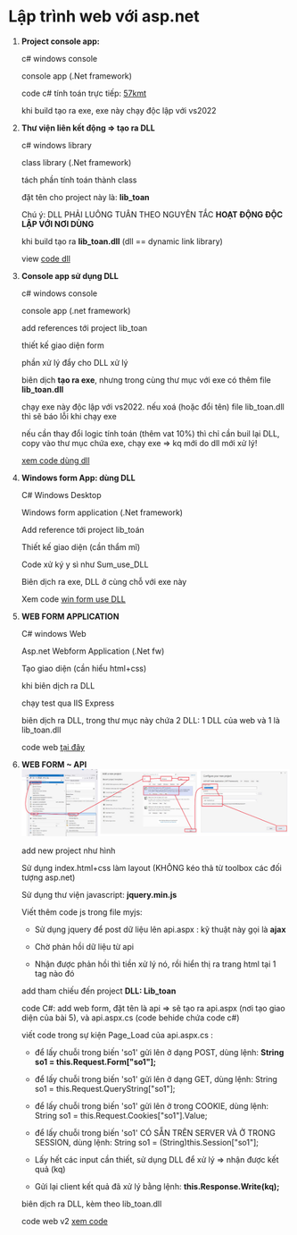 # Lập trình web với asp.net

1. **Project console app:** 

   c# windows console

   console app (.Net framework)

   code c# tính toán trực tiếp: [57kmt](57kmt)

   khi build tạo ra exe, exe này chạy độc lập với vs2022

2. **Thư viện liên kết động => tạo ra DLL**

   c# windows library

   class library (.Net framework) 

   tách phần tính toán thành class

   đặt tên cho project này là: **lib_toan**

   Chú ý: DLL PHẢI LUÔNG TUÂN THEO NGUYÊN TẮC **HOẠT ĐỘNG ĐỘC LẬP VỚI NƠI DÙNG**

   khi build tạo ra **lib_toan.dll**  (dll == dynamic link library)

   view [code dll](lib_toan)

4. **Console app sử dụng DLL**

   c# windows console
  
   console app (.net framework) 

   add references tới project lib_toan

   thiết kế giao diện form

   phần xử lý đẩy cho DLL xử lý

   biên dịch **tạo ra exe**, nhưng trong cùng thư mục với exe có thêm file **lib_toan.dll**

   chạy exe này độc lập với vs2022. nếu xoá (hoặc đổi tên) file lib_toan.dll thì sẽ báo lỗi khi chạy exe

   nếu cần thay đổi logic tính toán (thêm vat 10%) thì chỉ cần buil lại DLL, copy vào thư mục chứa exe, chạy exe => kq mới do dll mới xử lý!

   [xem code dùng dll](Sum_use_DLL)

6. **Windows form App: dùng DLL**

   C# Windows Desktop

   Windows form application (.Net framework) 

   Add reference tới project lib_toán

   Thiết kế giao diện (cần thẩm mĩ)

   Code xử ký y sì như Sum_use_DLL

   Biên dịch ra exe, DLL ở cùng chỗ với exe này

   Xem code [win form use DLL](TinhThueVAT)

7. **WEB FORM APPLICATION**

   C# windows Web

   Asp.net Webform Application (.Net fw)

   Tạo giao diện (cần hiểu html+css)

   khi biên dịch ra DLL

   chạy test qua IIS Express

   biên dịch ra DLL, trong thư mục này chứa 2 DLL: 1 DLL của web và 1 là lib_toan.dll

   code web [tại đây](webABC)

8. **WEB FORM ~ API**
   ![](web_sum_v2/new_project_v2.jpg)

   add new project như hình
   
   Sử dụng index.html+css làm layout (KHÔNG kéo thả từ toolbox các đối tượng asp.net)

   Sử dụng thư viện javascript: **jquery.min.js**

   Viết thêm code js trong file myjs:

      - Sử dụng jquery để post dữ liệu lên api.aspx : kỹ thuật này gọi là **ajax**

      - Chờ phản hồi dữ liệu từ api

      - Nhận được phản hồi thì tiền xử lý nó, rồi hiển thị ra trang html tại 1 tag nào đó

   add tham chiếu đến project **DLL: Lib_toan**
   
   code C#: add web form, đặt tên là api  => sẽ tạo ra api.aspx (nơi tạo giao diện của bài 5), và api.aspx.cs (code behide chứa code c#)

   viết code trong sự kiện Page_Load của api.aspx.cs :

      - để lấy chuỗi trong biến 'so1' gửi lên ở dạng POST, dùng lệnh:  **String so1 = this.Request.Form["so1"];**
   
      - để lấy chuỗi trong biến 'so1' gửi lên ở dạng GET, dùng lệnh:  String so1 = this.Request.QueryString["so1"];

      - để lấy chuỗi trong biến 'so1' gửi lên ở trong COOKIE, dùng lệnh:  String so1 = this.Request.Cookies["so1"].Value;

      - để lấy chuỗi trong biến 'so1' CÓ SẴN TRÊN SERVER VÀ Ở TRONG SESSION, dùng lệnh:  String so1 = (String)this.Session["so1"];

      - Lấy hết các input cần thiết, sử dụng DLL để xử lý => nhận được kết quả (kq)

      - Gửi lại client kết quả đã xử lý bằng lệnh: **this.Response.Write(kq);**

   biên dịch ra DLL, kèm theo lib_toan.dll
   
   code web v2 [xem code](web_sum_v2)
   
   
